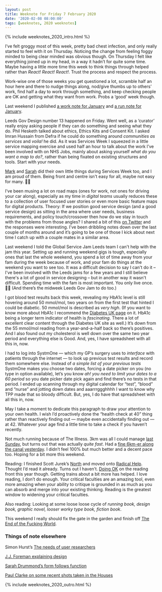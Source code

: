 ```yaml
---
layout: post
title: Weeknote for Friday 7 February 2020
date: '2020-02-08 08:00:00'
tags: [weeknotes, 2020 weeknotes]
---
```

{% include weeknotes_2020_intro.html %}

I’ve felt groggy most of this week, pretty bad chest infection, and only really started to feel with it on Thursday. Noticing the change from feeling foggy minded to being clear minded was obvious though. On Thursday I felt like everything joined up in my head, in a way it hadn’t for quite some time. Maybe having a little more time this week to think things through helped rather than _React! React! React!_. Trust the process and respect the process.

Work-wise one of those weeks you get questioned a lot, scramble half an hour here and there to nudge things along, nod/give thumbs up to others’ work, find half a day to work through something, and keep checking people are OK and getting what they want from work. Probs a ‘good’ week though.

Last weekend I published [a work note for January](https://www.ermlikeyeah.com/work-note-2020-january/) and [a run note for January](https://www.ermlikeyeah.com/run-note-2020-january/).

Leeds Gov Design number 13 happened on Friday. Went well, as a ‘curator’ really enjoy asking people if they can do something and seeing what they do. Phil Hesketh talked about ethics, Ethics Kits and Consent Kit. I asked Imran Hussain from Defra if he could do something around _communities as services_ and _voila!_ he did. As it was Services Week I squeezed in a little service mapping exercise and used half an hour to talk about the work I’ve been involved with on NHS Jobs, mainly about asking yourself _what do you want a map to do?_, rather than being fixated on existing structures and tools. Start with your needs.

[Mark](https://twitter.com/mrkwrght) and [Sarah](https://twitter.com/SarahRoseUR) did their own little things during Services Week too, and I am proud of them. Being front and centre isn't easy for all, maybe not easy for many. 👏🏼

I’ve been musing a lot on road maps (ones for work, not ones for driving your car along), especially as my time in _digital teams_ usually reduces these to a collection of user focused user stories or even more basic feature maps for digital products. Theory: If we position good service design (and a good service design) as sitting in the area where user needs, business requirements, and policy touch/crossover then how do we stay in touch with the problems from those angles? I shared a bit of this [on Twitter](https://twitter.com/ermlikeyeah/status/1225337249769848832) and the responses were interesting. I’ve been dribbling notes down over the last couple of months around and it’s going to be one of those I kick about next time I catch up with a couple mates in a similar area.

Last weekend I told the Global Service Jam Leeds team I can't help with the jam this year. Setting up and running weekend gigs is tough, especially ones that last the whole weekend, you spend a lot of time away from your fam during the week because of work, and your fam do things at the weekend you want to see too. It was a difficult decision to say I can't do it – I've been involved with the Leeds jams for a few years and I still believe there's a lot of good in service designing – but in another way it wasn't difficult. Spending time with the fam is most important. You only live once. 🙏🏼 (And there’s the midweek Leeds Gov Jam to do too.)

I got blood test results back this week, revealing my HbA1c level is still hovering around 50 mmol/mol, two years on from the first test that hinted I could be diabetic. 50 mmol/mol is described as _very high_. (If you want to know more about HbA1c I recommend the [Diabetes UK page](https://www.diabetes.co.uk/what-is-hba1c.html) on it. HbA1c being a longer term indicator of health is _fascinating_. There a lot of excellent clear content through the Diabetes UK site as well.) It’s down from the 55 mmol/mol reading from a year-and-a-half back so there’s positives. And I also found out my cholesterol is well down over the same two year period and everything else is Good. And, yes, I have spreadsheet with all this in, now.

I had to log into SystmOne — which my GP’s surgery uses to _interface_ with patients through the internet — to look up previous test results and record them somewhere else. Instead of _a simple list of your previous tests_ SystmOne makes you choose two dates, forcing a date picker on you (no type in option available), let’s you know _ah! you need to limit your dates to a 60 period_ so you date picker date pick again and find there’s no tests in that period. I ended up scanning through my digital calendar for “test”, “blood” and “nurse” and jotting down dates and aaarrrggghhhh I want to know why TPP made that so bloody difficult. But, yes, I do have that spreadsheet with all this in, now.

May I take a moment to dedicate this paragraph to draw your attention to your own health. I wish I’d proactively done the “health check at 40” thing rather than reactively finding out — maybe even accidentally finding out — at 42. Whatever your age find a little time to take a check if you haven’t recently.

Not much running because of The Illness. 3km was all I could manage [last Sunday](https://www.strava.com/activities/3065791028), but turns out that was actually _quite fast_. Had a [fine 6km-er along the canal yesterday](https://www.strava.com/activities/3079857631). I didn’t feel 100% but much better and a decent pace too. Hoping for a bit more this weekend.

Reading: I finished Scott Jurek’s [North](https://www.goodreads.com/book/show/34219858) and moved onto [Radical Help](https://www.goodreads.com/book/show/40274525). Thought I’d read it already. Turns out I haven’t. [Doing OK](https://www.goodreads.com/user_challenges/19557966) on the reading front this year though. Getting trains about a bit more has helped. I love reading, I don’t do enough. Your critical faculties are an amazing tool, even more amazing when your ability to critique is grounded in as much as you can absorb and merge into your existing thinking. Reading is the greatest window to widening your critical faculties. 

Also reading: Looking at some loose loose cycle of _running book, design book, graphic novel, looser worky type book, fiction book_.

This weekend I really should fix the gate in the garden and finish off [The End of the Fucking World](https://en.wikipedia.org/wiki/The_End_of_the_F***ing_World).

### Things of note elsewhere

Simon Hurst’s [The needs of user researchers](https://medium.com/@simon.hurst_92516/the-needs-of-user-researchers-5a710f1c5b19)

[J.J. Foreman explaining design](https://twitter.com/berkun/status/1224404274152497152?s=20)

[Sarah Drummond’s form follows function](https://medium.com/wearesnook/a-brief-history-of-form-follows-function-6b6484c8c961)

[Paul Clarke on some recent shots taken in the Houses](https://paulclarke.com/photography/blog/the-eyes-have-it/)

{% include weeknotes_2020_outro.html %}
